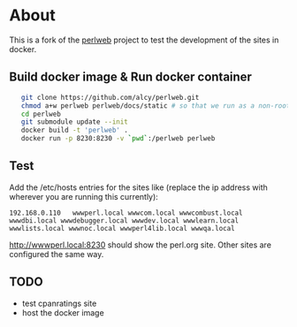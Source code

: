 # About

This is a fork of the [perlweb](https://github.com/perlorg/perlweb) project to test the development of the sites in docker. 

## Build docker image & Run docker container
```sh
   git clone https://github.com/alcy/perlweb.git
   chmod a+w perlweb perlweb/docs/static # so that we run as a non-root user inside the container
   cd perlweb
   git submodule update --init
   docker build -t 'perlweb' .
   docker run -p 8230:8230 -v `pwd`:/perlweb perlweb
```

## Test
Add the /etc/hosts entries for the sites like (replace the ip address with wherever you are running this currently): 
```
192.168.0.110   wwwperl.local wwwcom.local wwwcombust.local wwwdbi.local wwwdebugger.local wwwdev.local wwwlearn.local wwwlists.local wwwnoc.local wwwperl4lib.local wwwqa.local
```
http://wwwperl.local:8230 should show the perl.org site. Other sites are configured the same way. 

## TODO
- test cpanratings site
- host the docker image 



